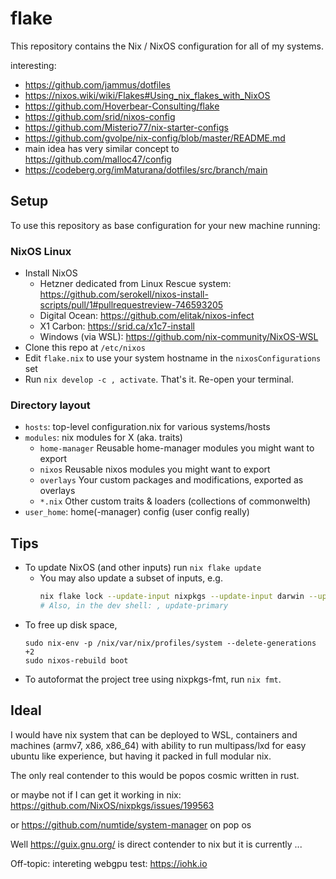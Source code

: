 # flake

This repository contains the Nix / NixOS configuration for all of my systems. 

interesting:
- <https://github.com/jammus/dotfiles>
- <https://nixos.wiki/wiki/Flakes#Using_nix_flakes_with_NixOS>
- <https://github.com/Hoverbear-Consulting/flake>
- <https://github.com/srid/nixos-config>
- <https://github.com/Misterio77/nix-starter-configs>
- <https://github.com/gvolpe/nix-config/blob/master/README.md>
- main idea has very similar concept to <https://github.com/malloc47/config>
- <https://codeberg.org/imMaturana/dotfiles/src/branch/main>

## Setup

To use this repository as base configuration for your new machine running:

### NixOS Linux

- Install NixOS
  - Hetzner dedicated from Linux Rescue system: https://github.com/serokell/nixos-install-scripts/pull/1#pullrequestreview-746593205
  - Digital Ocean: https://github.com/elitak/nixos-infect
  - X1 Carbon: https://srid.ca/x1c7-install
  - Windows (via WSL): https://github.com/nix-community/NixOS-WSL
- Clone this repo at `/etc/nixos`
- Edit `flake.nix` to use your system hostname in the `nixosConfigurations` set
- Run `nix develop -c , activate`. That's it. Re-open your terminal.

### Directory layout 

- `hosts`: top-level configuration.nix for various systems/hosts
- `modules`: nix modules for X (aka. traits)
  - `home-manager` Reusable home-manager modules you might want to export
  - `nixos` Reusable nixos modules you might want to export
  - `overlays` Your custom packages and modifications, exported as overlays 
  - `*.nix` Other custom traits & loaders (collections of commonwelth)
- `user_home`: home(-manager) config (user config really)

## Tips

- To update NixOS (and other inputs) run `nix flake update`
  - You may also update a subset of inputs, e.g.
      ```sh
      nix flake lock --update-input nixpkgs --update-input darwin --update-input home-manager
      # Also, in the dev shell: , update-primary
      ```
- To free up disk space,
    ```sh-session
    sudo nix-env -p /nix/var/nix/profiles/system --delete-generations +2
    sudo nixos-rebuild boot
    ```
- To autoformat the project tree using nixpkgs-fmt, run `nix fmt`.

## Ideal

I would have nix system that can be deployed to WSL, containers and machines (armv7, x86, x86_64) with ability to run multipass/lxd for easy ubuntu like experience, but having it packed in full modular nix.

The only real contender to this would be popos cosmic written in rust.

or maybe not if I can get it working in nix: https://github.com/NixOS/nixpkgs/issues/199563

or https://github.com/numtide/system-manager on pop os

Well https://guix.gnu.org/ is direct contender to nix but it is currently ...


Off-topic: intereting webgpu test: https://iohk.io
